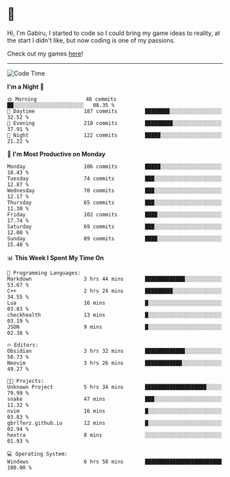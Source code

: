# 🐀

Hi, I'm Gabiru, I started to code so I could bring my game ideas to reality, at the start I didn't like, but now coding is one of my passions.

Check out my games [here](https://gabiru.art/projetos/)!

---

<!--START_SECTION:waka-->
![Code Time](http://img.shields.io/badge/Code%20Time-327%20hrs%2050%20mins-blue)

**I'm a Night 🦉** 

```text
🌞 Morning                48 commits          ██░░░░░░░░░░░░░░░░░░░░░░░   08.35 % 
🌆 Daytime                187 commits         ████████░░░░░░░░░░░░░░░░░   32.52 % 
🌃 Evening                218 commits         █████████░░░░░░░░░░░░░░░░   37.91 % 
🌙 Night                  122 commits         █████░░░░░░░░░░░░░░░░░░░░   21.22 % 
```
📅 **I'm Most Productive on Monday** 

```text
Monday                   106 commits         █████░░░░░░░░░░░░░░░░░░░░   18.43 % 
Tuesday                  74 commits          ███░░░░░░░░░░░░░░░░░░░░░░   12.87 % 
Wednesday                70 commits          ███░░░░░░░░░░░░░░░░░░░░░░   12.17 % 
Thursday                 65 commits          ███░░░░░░░░░░░░░░░░░░░░░░   11.30 % 
Friday                   102 commits         ████░░░░░░░░░░░░░░░░░░░░░   17.74 % 
Saturday                 69 commits          ███░░░░░░░░░░░░░░░░░░░░░░   12.00 % 
Sunday                   89 commits          ████░░░░░░░░░░░░░░░░░░░░░   15.48 % 
```


📊 **This Week I Spent My Time On** 

```text
💬 Programming Languages: 
Markdown                 3 hrs 44 mins       █████████████░░░░░░░░░░░░   53.67 % 
C++                      2 hrs 24 mins       █████████░░░░░░░░░░░░░░░░   34.55 % 
Lua                      16 mins             █░░░░░░░░░░░░░░░░░░░░░░░░   03.83 % 
checkhealth              13 mins             █░░░░░░░░░░░░░░░░░░░░░░░░   03.19 % 
JSON                     9 mins              █░░░░░░░░░░░░░░░░░░░░░░░░   02.38 % 

🔥 Editors: 
Obsidian                 3 hrs 32 mins       █████████████░░░░░░░░░░░░   50.73 % 
Neovim                   3 hrs 26 mins       ████████████░░░░░░░░░░░░░   49.27 % 

🐱‍💻 Projects: 
Unknown Project          5 hrs 34 mins       ████████████████████░░░░░   79.99 % 
snake                    47 mins             ███░░░░░░░░░░░░░░░░░░░░░░   11.32 % 
nvim                     16 mins             █░░░░░░░░░░░░░░░░░░░░░░░░   03.83 % 
gbrlferz.github.io       12 mins             █░░░░░░░░░░░░░░░░░░░░░░░░   02.94 % 
hextra                   8 mins              ░░░░░░░░░░░░░░░░░░░░░░░░░   01.93 % 

💻 Operating System: 
Windows                  6 hrs 58 mins       █████████████████████████   100.00 % 
```


<!--END_SECTION:waka-->
